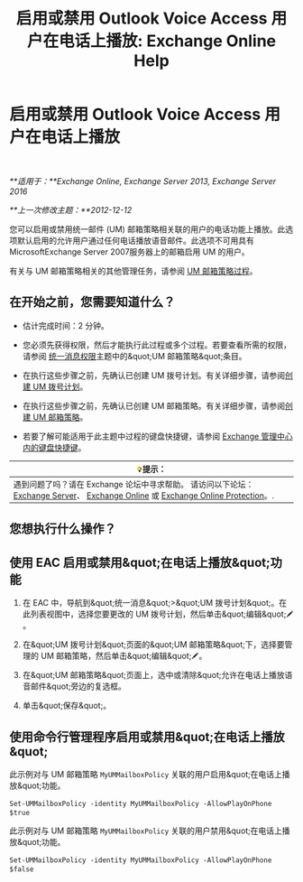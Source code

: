 ﻿---
title: '启用或禁用 Outlook Voice Access 用户在电话上播放: Exchange Online Help'
TOCTitle: 启用或禁用 Outlook Voice Access 用户在电话上播放
ms:assetid: d3281a97-6fc6-42a3-855f-1af1184a644a
ms:mtpsurl: https://technet.microsoft.com/zh-cn/library/Dd351161(v=EXCHG.150)
ms:contentKeyID: 52061470
ms.date: 05/23/2018
mtps_version: v=EXCHG.150
ms.translationtype: MT
---

# 启用或禁用 Outlook Voice Access 用户在电话上播放

 

_**适用于：**Exchange Online, Exchange Server 2013, Exchange Server 2016_

_**上一次修改主题：**2012-12-12_

您可以启用或禁用统一邮件 (UM) 邮箱策略相关联的用户的电话功能上播放。此选项默认启用的允许用户通过任何电话播放语音邮件。此选项不可用具有MicrosoftExchange Server 2007服务器上的邮箱启用 UM 的用户。

有关与 UM 邮箱策略相关的其他管理任务，请参阅 [UM 邮箱策略过程](um-mailbox-policy-procedures-exchange-2013-help.md)。

## 在开始之前，您需要知道什么？

  - 估计完成时间：2 分钟。

  - 您必须先获得权限，然后才能执行此过程或多个过程。若要查看所需的权限，请参阅 [统一消息权限](unified-messaging-permissions-exchange-2013-help.md)主题中的\&quot;UM 邮箱策略\&quot;条目。

  - 在执行这些步骤之前，先确认已创建 UM 拨号计划。有关详细步骤，请参阅[创建 UM 拨号计划](create-a-um-dial-plan-exchange-2013-help.md)。

  - 在执行这些步骤之前，先确认已创建 UM 邮箱策略。有关详细步骤，请参阅[创建 UM 邮箱策略](create-a-um-mailbox-policy-exchange-2013-help.md)。

  - 若要了解可能适用于此主题中过程的键盘快捷键，请参阅 [Exchange 管理中心内的键盘快捷键](keyboard-shortcuts-in-the-exchange-admin-center-exchange-online-protection-help.md)。

<table>
<thead>
<tr class="header">
<th><img src="images/Bb124558.tip(EXCHG.150).gif" title="提示" alt="提示" />提示：</th>
</tr>
</thead>
<tbody>
<tr class="odd">
<td>遇到问题了吗？请在 Exchange 论坛中寻求帮助。 请访问以下论坛：<a href="https://go.microsoft.com/fwlink/p/?linkid=60612">Exchange Server</a>、 <a href="https://go.microsoft.com/fwlink/p/?linkid=267542">Exchange Online</a> 或 <a href="https://go.microsoft.com/fwlink/p/?linkid=285351">Exchange Online Protection</a>。.</td>
</tr>
</tbody>
</table>


## 您想执行什么操作？

## 使用 EAC 启用或禁用\&quot;在电话上播放\&quot;功能

1.  在 EAC 中，导航到\&quot;统一消息\&quot;\>\&quot;UM 拨号计划\&quot;。在此列表视图中，选择您要更改的 UM 拨号计划，然后单击\&quot;编辑\&quot;![编辑图标](images/Bb124582.6f53ccb2-1f13-4c02-bea0-30690e6ea71d(EXCHG.150).gif "编辑图标")。

2.  在\&quot;UM 拨号计划\&quot;页面的\&quot;UM 邮箱策略\&quot;下，选择要管理的 UM 邮箱策略，然后单击\&quot;编辑\&quot;![编辑图标](images/Bb124582.6f53ccb2-1f13-4c02-bea0-30690e6ea71d(EXCHG.150).gif "编辑图标")。

3.  在\&quot;UM 邮箱策略\&quot;页面上，选中或清除\&quot;允许在电话上播放语音邮件\&quot;旁边的复选框。

4.  单击\&quot;保存\&quot;。

## 使用命令行管理程序启用或禁用\&quot;在电话上播放\&quot;

此示例对与 UM 邮箱策略 `MyUMMailboxPolicy` 关联的用户启用\&quot;在电话上播放\&quot;功能。

    Set-UMMailboxPolicy -identity MyUMMailboxPolicy -AllowPlayOnPhone $true

此示例对与 UM 邮箱策略 `MyUMMailboxPolicy` 关联的用户禁用\&quot;在电话上播放\&quot;功能。

    Set-UMMailboxPolicy -identity MyUMMailboxPolicy -AllowPlayOnPhone $false

